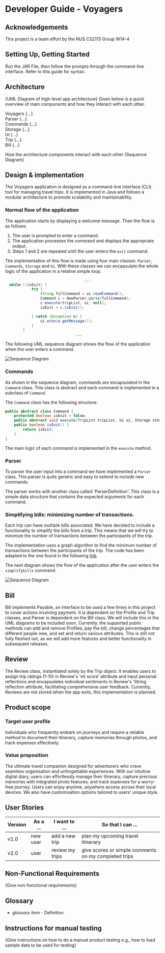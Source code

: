 # Developer Guide - Voyagers

## Acknowledgements

This project is a team effort by the NUS CS2113 Group W14-4

## Setting Up, Getting Started

Run the JAR File, then follow the prompts through the command-line interface. Refer to this guide for syntax.

## Architecture

{UML Diagram of high-level app architecture}
Given below is a quick overview of main components and how they interact with each other.

Voyagers {...}  
Parser {...}  
Commands {...}  
Storage {...}  
Ui {...}  
Trip {...}  
Bill {...}

How the architecture components interact with each other
{Sequence Diagram}


## Design & implementation

The Voyagers application is designed as a command-line interface 
(CLI) tool for managing travel trips. 
It is implemented in Java and follows a modular architecture to promote scalability and maintainability.

### Normal flow of the application

The application starts by displaying a welcome message. Then the flow is as follows:

1. The user is prompted to enter a command.
2. The application processes the command and displays the appropriate output.
3. Steps 1 and 2 are repeated until the user enters the `exit` command.

The implementation of this flow is made using four main classes: `Parser`, `Commands`, `Storage` and `Ui`.
With these classes we can encapsulate the whole logic of the application in a relative simple loop.

````java
                                    ...
  while (!isExit) {
            try {
                String fullCommand = ui.readCommand();
                Command c = NewParser.parse(fullCommand);
                c.execute(tripList, ui, null);
                isExit = c.isExit();

            } catch (Exception e) { 
                ui.echo(e.getMessage());
            }
        }
                                ...
````

The following UML sequence diagram shows the flow of the application when the user enters a command.

![Sequence Diagram](diagrams/seq_diagram_flow.png)

### Commands

As shown in the sequence diagram, commands are encapsulated in the `Command` class.
This class is abstract and each command is implemented in a subclass of `Command`.

The `Command` class has the following structure:

````java
public abstract class Command {
    protected boolean isExit = false;
    public abstract void execute(TripList tripList, Ui ui, Storage storage) throws VoyagersException;
    public boolean isExit() {
        return isExit;
    }
}
````

The main logic of each command is implemented in the `execute` method. 

### Parser

To parser the user input into a command we have implemented a `Parser` class. 
This parser is quite generic and easy to extend to include new commands.

The parser works with another class called 'ParserDefinition'. This class is a simple data structure that contains the
expected arguments for each command.

### Simplifying bills: minimizing number of transactions.

Each trip can have multiple bills associated. We have decided to include a functionality to simplify the bills
from a trip. This means that we will try to minimize the number of transactions between the participants of the trip.

The implementation uses a graph algorithm to find the minimum number of transactions between the participants of the trip.
The code has been adapted to the one found in the following [link](https://medium.com/@mithunmk93/algorithm-behind-splitwises-debt-simplification-feature-8ac485e97688).

The next diagram shows the flow of the application after the user enters the `simplifybills` command.

![Sequence Diagram](diagrams/diag_simplify_bills_2.png)


## Bill
Bill implements Payable, an interface to be used a few times in this project to cover 
actions involving payment. It is dependent on the Profile and Trip classes, and Parser
is dependent on the Bill class. We will include this in the UML diagrams to be included soon.
Currently, the supported public methods can add and remove Profiles, pay the bill, change
percentages that different people owe, and set and return various attributes. This is still
not fully fleshed out, as we will add more features and better functionality in subsequent
releases. 

## Review
The Review class, instantiated solely by the Trip object. 
It enables users to assign trip ratings (1-10) in Review's 'int score' attribute and input personal reflections and 
encapsulates individual sentiments in Review's 'String reflection attribute, facilitating comprehensive user feedback.
Currently, Reviews are not stored when the app exits, this implementation is planned.

## Product scope
### Target user profile

Individuals who frequently embark on journeys and require a reliable method to document their itinerary, 
capture memories through photos, and track expenses effectively.

### Value proposition

The ultimate travel companion designed for adventurers who crave seamless organisation and unforgettable experiences. 
With our intuitive digital diary, users can effortlessly manage their itinerary, capture precious memories with 
integrated photo features, and track expenses for a worry-free journey. Users can enjoy anytime, anywhere access across 
their local devices. We also have customisation options tailored to users’ unique style.


## User Stories

|Version| As a ... | I want to ...   | So that I can ...                                    |
|--------|----------|-----------------|------------------------------------------------------|
|v1.0|new user| add a new trip  | plan my upcoming travel itinerary                    |
|v2.0|user| review my trips | give scores or simple comments on my completed trips |

## Non-Functional Requirements

{Give non-functional requirements}

## Glossary

* *glossary item* - Definition

## Instructions for manual testing

{Give instructions on how to do a manual product testing e.g., how to load sample data to be used for testing}
